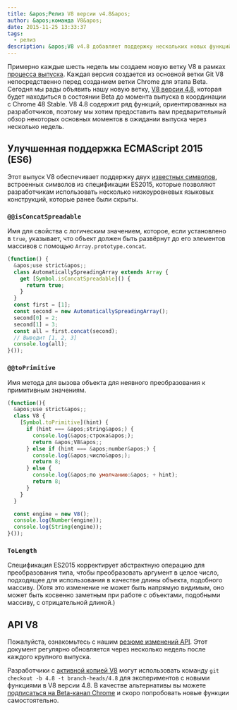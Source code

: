 ```yaml
---
title: &apos;Релиз V8 версии v4.8&apos;
author: &apos;команда V8&apos;
date: 2015-11-25 13:33:37
tags:
  - релиз
description: &apos;V8 v4.8 добавляет поддержку нескольких новых функций языка ES2015.&apos;
---
```

Примерно каждые шесть недель мы создаем новую ветку V8 в рамках [процесса выпуска](/docs/release-process). Каждая версия создается из основной ветки Git V8 непосредственно перед созданием ветки Chrome для этапа Beta. Сегодня мы рады объявить нашу новую ветку, [V8 версии 4.8](https://chromium.googlesource.com/v8/v8.git/+log/branch-heads/4.8), которая будет находиться в состоянии Beta до момента выпуска в координации с Chrome 48 Stable. V8 4.8 содержит ряд функций, ориентированных на разработчиков, поэтому мы хотим предоставить вам предварительный обзор некоторых основных моментов в ожидании выпуска через несколько недель.

<!--truncate-->
## Улучшенная поддержка ECMAScript 2015 (ES6)

Этот выпуск V8 обеспечивает поддержку двух [известных символов](https://developer.mozilla.org/en-US/docs/Web/JavaScript/Reference/Global_Objects/Symbol#Well-known_symbols), встроенных символов из спецификации ES2015, которые позволяют разработчикам использовать несколько низкоуровневых языковых конструкций, которые ранее были скрыты.

### `@@isConcatSpreadable`

Имя для свойства с логическим значением, которое, если установлено в `true`, указывает, что объект должен быть развёрнут до его элементов массивов с помощью `Array.prototype.concat`.

```js
(function() {
  &apos;use strict&apos;;
  class AutomaticallySpreadingArray extends Array {
    get [Symbol.isConcatSpreadable]() {
      return true;
    }
  }
  const first = [1];
  const second = new AutomaticallySpreadingArray();
  second[0] = 2;
  second[1] = 3;
  const all = first.concat(second);
  // Выводит [1, 2, 3]
  console.log(all);
}());
```

### `@@toPrimitive`

Имя метода для вызова объекта для неявного преобразования к примитивным значениям.

```js
(function(){
  &apos;use strict&apos;;
  class V8 {
    [Symbol.toPrimitive](hint) {
      if (hint === &apos;string&apos;) {
        console.log(&apos;строка&apos;);
        return &apos;V8&apos;;
      } else if (hint === &apos;number&apos;) {
        console.log(&apos;число&apos;);
        return 8;
      } else {
        console.log(&apos;по умолчанию:&apos; + hint);
        return 8;
      }
    }
  }

  const engine = new V8();
  console.log(Number(engine));
  console.log(String(engine));
}());
```

### `ToLength`

Спецификация ES2015 корректирует абстрактную операцию для преобразования типа, чтобы преобразовать аргумент в целое число, подходящее для использования в качестве длины объекта, подобного массиву. (Хотя это изменение не может быть напрямую видимым, оно может быть косвенно заметным при работе с объектами, подобными массиву, с отрицательной длиной.)

## API V8

Пожалуйста, ознакомьтесь с нашим [резюме изменений API](https://docs.google.com/document/d/1g8JFi8T_oAE_7uAri7Njtig7fKaPDfotU6huOa1alds/edit). Этот документ регулярно обновляется через несколько недель после каждого крупного выпуска.

Разработчики с [активной копией V8](https://v8.dev/docs/source-code#using-git) могут использовать команду `git checkout -b 4.8 -t branch-heads/4.8` для экспериментов с новыми функциями в V8 версии 4.8. В качестве альтернативы вы можете [подписаться на Beta-канал Chrome](https://www.google.com/chrome/browser/beta.html) и скоро попробовать новые функции самостоятельно.
